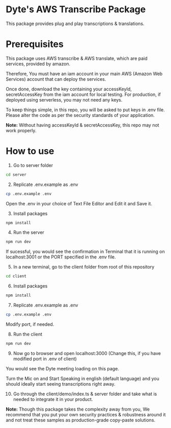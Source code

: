 # Dyte's AWS Transcribe Package

This package provides plug and play transcriptions & translations.

# Prerequisites

This package uses AWS transcribe & AWS translate, which are paid services, provided by amazon.

Therefore, You must have an iam account in your main AWS (Amazon Web Services) account that can deploy the services.

Once done, download the key containing your accessKeyId, secretAccessKey from the iam account for local testing. For production, if deployed using serverless, you may not need any keys.

To keep things simple, in this repo, you will be asked to put keys in .env file. Please alter the code as per the security standards of your application.

<b>Note:</b> Without having accessKeyId & secretAccessKey, this repo may not work properly.


# How to use

1. Go to server folder
```sh
cd server
```
2. Replicate .env.example as .env
```sh
cp .env.example .env
```

Open the .env in your choice of Text File Editor and Edit it and Save it.

3. Install packages
```sh
npm install
```
4. Run the server
```sh
npm run dev
```

If sucessful, you would see the confirmation in Terminal that it is running on localhost:3001 or the PORT specified in the .env file.

5. In a new terminal, go to the client folder from root of this repository

```sh
cd client
```

6. Install packages
```sh
npm install
```

7. Replicate .env.example as .env
```sh
cp .env.example .env
```
Modify port, if needed.

8. Run the client
```sh
npm run dev
```

9. Now go to browser and open localhost:3000 (Change this, if you have modified port in .env of client)

You would see the Dyte meeting loading on this page.

Turn the Mic on and Start Speaking in english (default language) and you should ideally start seeing transcriptions right away.

10. Go through the client/demo/index.ts & server folder and take what is needed to integrate it in your product.

<b>Note:</b> Though this package takes the complexity away from you, We recommend that you put your own security practices & robustness around it and not treat these samples as production-grade copy-paste solutions.


